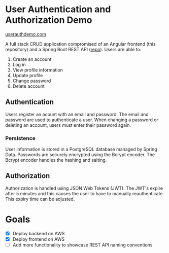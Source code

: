 # User Authentication and Authorization Demo

[userauthdemo.com](https://userauthdemo.com)

A full stack CRUD application compromised of an Angular frontend (this repository) and a Spring Boot
REST API ([repo](https://github.com/peteryn/ComputerStore)). Users are able to:

1. Create an account
2. Log in
3. View profile information
4. Update profile
5. Change password
6. Delete account

## Authentication

Users register an acount with an email and password. The email and password are used to authenticate a user. When
changing a password or deleting an account, users must enter their password again.

### Persistence

User information is stored in a PostgreSQL database managed by Spring Data. Passwords are securely encrypted using
the Bcrypt encoder. The Bcrypt encoder handles the hashing and salting.

## Authorization

Authorization is handled using JSON Web Tokens (JWT). The JWT's expire after 5 minutes and this causes the user to have
to manually reauthenticate. This expiry time can be adjusted.

# Goals

-   [X] Deploy backend on AWS
-   [X] Deploy frontend on AWS
-   [ ] Add more functionality to showcase REST API naming conventions
